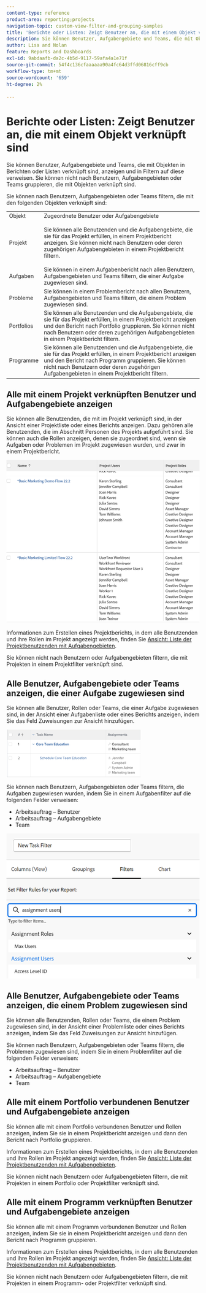```yaml
---
content-type: reference
product-area: reporting;projects
navigation-topic: custom-view-filter-and-grouping-samples
title: 'Berichte oder Listen: Zeigt Benutzer an, die mit einem Objekt verknüpft sind'
description: Sie können Benutzer, Aufgabengebiete und Teams, die mit Objekten in Berichten oder Listen verknüpft sind, anzeigen und in Filtern auf diese verweisen. Sie können nicht nach Benutzern, Aufgabengebieten oder Teams gruppieren, die mit Objekten verknüpft sind.
author: Lisa and Nolan
feature: Reports and Dashboards
exl-id: 9abdaafb-da2c-4b5d-9117-59afa4a1e71f
source-git-commit: 54f4c136cfaaaaaa90a4fc64d3ffd06816cff9cb
workflow-type: tm+mt
source-wordcount: '659'
ht-degree: 2%

---
```


# Berichte oder Listen: Zeigt Benutzer an, die mit einem Objekt verknüpft sind

Sie können Benutzer, Aufgabengebiete und Teams, die mit Objekten in Berichten oder Listen verknüpft sind, anzeigen und in Filtern auf diese verweisen. Sie können nicht nach Benutzern, Aufgabengebieten oder Teams gruppieren, die mit Objekten verknüpft sind.

Sie können nach Benutzern, Aufgabengebieten oder Teams filtern, die mit den folgenden Objekten verknüpft sind:

<table style="table-layout:auto"> 
 <col> 
 <col> 
 <tbody> 
  <tr> 
   <td role="rowheader">Objekt</td> 
   <td>Zugeordnete Benutzer oder Aufgabengebiete</td> 
  </tr> 
  <tr> 
   <td role="rowheader">Projekt</td> 
   <td> <p>Sie können alle Benutzenden und die Aufgabengebiete, die sie für das Projekt erfüllen, in einem Projektbericht anzeigen. Sie können nicht nach Benutzern oder deren zugehörigen Aufgabengebieten in einem Projektbericht filtern. </p> </td> 
  </tr> 
  <tr> 
   <td role="rowheader">Aufgaben</td> 
   <td>Sie können in einem Aufgabenbericht nach allen Benutzern, Aufgabengebieten und Teams filtern, die einer Aufgabe zugewiesen sind.</td> 
  </tr> 
  <tr> 
   <td role="rowheader">Probleme</td> 
   <td>Sie können in einem Problembericht nach allen Benutzern, Aufgabengebieten und Teams filtern, die einem Problem zugewiesen sind.</td> 
  </tr> 
  <tr> 
   <td role="rowheader">Portfolios</td> 
   <td>Sie können alle Benutzenden und die Aufgabengebiete, die sie für das Projekt erfüllen, in einem Projektbericht anzeigen und den Bericht nach Portfolio gruppieren. Sie können nicht nach Benutzern oder deren zugehörigen Aufgabengebieten in einem Projektbericht filtern.</td> 
  </tr> 
  <tr> 
   <td role="rowheader">Programme</td> 
   <td>Sie können alle Benutzenden und die Aufgabengebiete, die sie für das Projekt erfüllen, in einem Projektbericht anzeigen und den Bericht nach Programm gruppieren. Sie können nicht nach Benutzern oder deren zugehörigen Aufgabengebieten in einem Projektbericht filtern.</td> 
  </tr> 
 </tbody> 
</table>

## Alle mit einem Projekt verknüpften Benutzer und Aufgabengebiete anzeigen

Sie können alle Benutzenden, die mit im Projekt verknüpft sind, in der Ansicht einer Projektliste oder eines Berichts anzeigen. Dazu gehören alle Benutzenden, die im Abschnitt Personen des Projekts aufgeführt sind. Sie können auch die Rollen anzeigen, denen sie zugeordnet sind, wenn sie Aufgaben oder Problemen im Projekt zugewiesen wurden, und zwar in einem Projektbericht.

![](assets/project-with-user-and-role-information-report-350x100.png)

Informationen zum Erstellen eines Projektberichts, in dem alle Benutzenden und ihre Rollen im Projekt angezeigt werden, finden Sie [Ansicht: Liste der Projektbenutzenden mit Aufgabengebieten](../../../reports-and-dashboards/reports/custom-view-filter-grouping-samples/view-project-user-list.md).

Sie können nicht nach Benutzern oder Aufgabengebieten filtern, die mit Projekten in einem Projektfilter verknüpft sind.

## Alle Benutzer, Aufgabengebiete oder Teams anzeigen, die einer Aufgabe zugewiesen sind

Sie können alle Benutzer, Rollen oder Teams, die einer Aufgabe zugewiesen sind, in der Ansicht einer Aufgabenliste oder eines Berichts anzeigen, indem Sie das Feld Zuweisungen zur Ansicht hinzufügen.

![](assets/assignments-field-task-view-350x124.png)

Sie können nach Benutzern, Aufgabengebieten oder Teams filtern, die Aufgaben zugewiesen wurden, indem Sie in einem Aufgabenfilter auf die folgenden Felder verweisen:

* Arbeitsauftrag – Benutzer
* Arbeitsauftrag – Aufgabengebiete
* Team

![](assets/assignment-users-roles-task-filter-350x334.png)

## Alle Benutzer, Aufgabengebiete oder Teams anzeigen, die einem Problem zugewiesen sind

Sie können alle Benutzenden, Rollen oder Teams, die einem Problem zugewiesen sind, in der Ansicht einer Problemliste oder eines Berichts anzeigen, indem Sie das Feld Zuweisungen zur Ansicht hinzufügen.

Sie können nach Benutzern, Aufgabengebieten oder Teams filtern, die Problemen zugewiesen sind, indem Sie in einem Problemfilter auf die folgenden Felder verweisen:

* Arbeitsauftrag – Benutzer
* Arbeitsauftrag – Aufgabengebiete
* Team

## Alle mit einem Portfolio verbundenen Benutzer und Aufgabengebiete anzeigen

Sie können alle mit einem Portfolio verbundenen Benutzer und Rollen anzeigen, indem Sie sie in einem Projektbericht anzeigen und dann den Bericht nach Portfolio gruppieren.

Informationen zum Erstellen eines Projektberichts, in dem alle Benutzenden und ihre Rollen im Projekt angezeigt werden, finden Sie [Ansicht: Liste der Projektbenutzenden mit Aufgabengebieten](../../../reports-and-dashboards/reports/custom-view-filter-grouping-samples/view-project-user-list.md).

Sie können nicht nach Benutzern oder Aufgabengebieten filtern, die mit Projekten in einem Portfolio oder Projektfilter verknüpft sind.

## Alle mit einem Programm verknüpften Benutzer und Aufgabengebiete anzeigen

Sie können alle mit einem Programm verbundenen Benutzer und Rollen anzeigen, indem Sie sie in einem Projektbericht anzeigen und dann den Bericht nach Programm gruppieren.

Informationen zum Erstellen eines Projektberichts, in dem alle Benutzenden und ihre Rollen im Projekt angezeigt werden, finden Sie [Ansicht: Liste der Projektbenutzenden mit Aufgabengebieten](../../../reports-and-dashboards/reports/custom-view-filter-grouping-samples/view-project-user-list.md).

Sie können nicht nach Benutzern oder Aufgabengebieten filtern, die mit Projekten in einem Programm- oder Projektfilter verknüpft sind.
